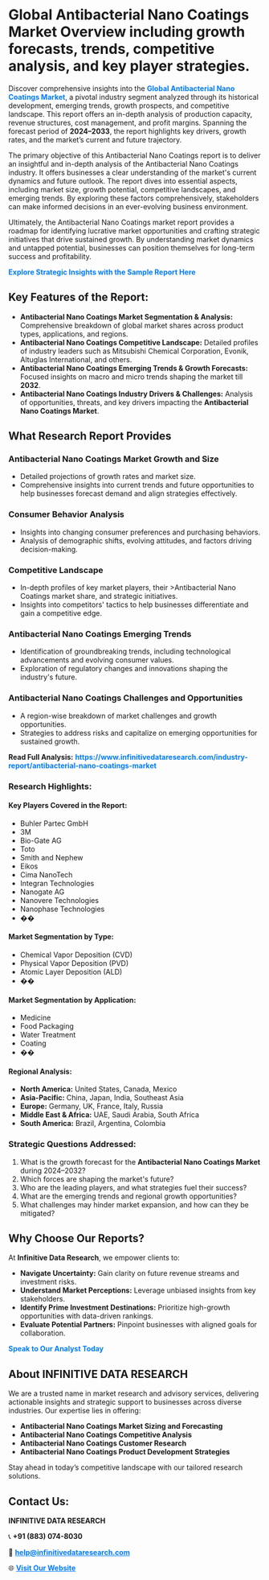 <h1>Global Antibacterial Nano Coatings Market Overview including growth forecasts, trends, competitive analysis, and key player strategies.</h1>
<p>
Discover comprehensive insights into the 
<a href="https://www.infinitivedataresearch.com/industry-report/antibacterial-nano-coatings-market" rel="dofollow" style="color: #007BFF; text-decoration: none;"><strong>Global Antibacterial Nano Coatings Market</strong></a>, a pivotal industry segment analyzed through its historical development, emerging trends, growth prospects, and competitive landscape. This report offers an in-depth analysis of production capacity, revenue structures, cost management, and profit margins. Spanning the forecast period of <strong>2024–2033</strong>, the report highlights key drivers, growth rates, and the market’s current and future trajectory.
</p>
<p>
The primary objective of this Antibacterial Nano Coatings report is to deliver an insightful and in-depth analysis of the Antibacterial Nano Coatings industry. It offers businesses a clear understanding of the market's current dynamics and future outlook. The report dives into essential aspects, including market size, growth potential, competitive landscapes, and emerging trends. By exploring these factors comprehensively, stakeholders can make informed decisions in an ever-evolving business environment.
</p>
<p>
Ultimately, the Antibacterial Nano Coatings market report provides a roadmap for identifying lucrative market opportunities and crafting strategic initiatives that drive sustained growth. By understanding market dynamics and untapped potential, businesses can position themselves for long-term success and profitability.
</p>
<p>
<a href="https://www.infinitivedataresearch.com/request-sample/reportId=108032" style="color: #007BFF; text-decoration: none;"><strong>Explore Strategic Insights with the Sample Report Here</strong></a>
</p>

<h2>Key Features of the Report:</h2>
<ul>
<li><strong>Antibacterial Nano Coatings Market Segmentation & Analysis:</strong> Comprehensive breakdown of global market shares across product types, applications, and regions.</li>
<li><strong>Antibacterial Nano Coatings Competitive Landscape:</strong> Detailed profiles of industry leaders such as Mitsubishi Chemical Corporation, Evonik, Altuglas International, and others.</li>
<li><strong>Antibacterial Nano Coatings Emerging Trends & Growth Forecasts:</strong> Focused insights on macro and micro trends shaping the market till <strong>2032</strong>.</li>
<li><strong>Antibacterial Nano Coatings Industry Drivers & Challenges:</strong> Analysis of opportunities, threats, and key drivers impacting the <strong>Antibacterial Nano Coatings Market</strong>.</li>
</ul>

<h2>What Research Report Provides</h2>
<h3>Antibacterial Nano Coatings Market Growth and Size</h3>
<ul>
<li>Detailed projections of growth rates and market size.</li>
<li>Comprehensive insights into current trends and future opportunities to help businesses forecast demand and align strategies effectively.</li>
</ul>

<h3>Consumer Behavior Analysis</h3>
<ul>
<li>Insights into changing consumer preferences and purchasing behaviors.</li>
<li>Analysis of demographic shifts, evolving attitudes, and factors driving decision-making.</li>
</ul>

<h3>Competitive Landscape</h3>
<ul>
<li>In-depth profiles of key market players, their >Antibacterial Nano Coatings market share, and strategic initiatives.</li>
<li>Insights into competitors' tactics to help businesses differentiate and gain a competitive edge.</li>
</ul>

<h3>Antibacterial Nano Coatings Emerging Trends</h3>
<ul>
<li>Identification of groundbreaking trends, including technological advancements and evolving consumer values.</li>
<li>Exploration of regulatory changes and innovations shaping the industry's future.</li>
</ul>

<h3>Antibacterial Nano Coatings Challenges and Opportunities</h3>
<ul>
<li>A region-wise breakdown of market challenges and growth opportunities.</li>
<li>Strategies to address risks and capitalize on emerging opportunities for sustained growth.</li>
</ul>
<p><strong>Read Full Analysis:</strong> <a href="https://www.infinitivedataresearch.com/industry-report/antibacterial-nano-coatings-market" rel="dofollow" style="color: #007BFF; text-decoration: none;"><strong>https://www.infinitivedataresearch.com/industry-report/antibacterial-nano-coatings-market</strong></a></p>
<h3>Research Highlights:</h3>
<h4>Key Players Covered in the Report:</h4>
<ul><li>Buhler Partec GmbH</li><li>3M</li><li>Bio-Gate AG</li><li>Toto</li><li>Smith and Nephew</li><li>Eikos</li><li>Cima NanoTech</li><li>Integran Technologies</li><li>Nanogate AG</li><li>Nanovere Technologies</li><li>Nanophase Technologies</li><li>��</li></ul>
<h4>Market Segmentation by Type:</h4>
<ul><li>Chemical Vapor Deposition (CVD)</li><li>Physical Vapor Deposition (PVD)</li><li>Atomic Layer Deposition (ALD)</li><li>��</li></ul>
<h4>Market Segmentation by Application:</h4>
<ul><li>Medicine</li><li>Food Packaging</li><li>Water Treatment</li><li>Coating</li><li>��</li></ul>

<h4>Regional Analysis:</h4>
<ul>
<li><strong>North America:</strong> United States, Canada, Mexico</li>
<li><strong>Asia-Pacific:</strong> China, Japan, India, Southeast Asia</li>
<li><strong>Europe:</strong> Germany, UK, France, Italy, Russia</li>
<li><strong>Middle East & Africa:</strong> UAE, Saudi Arabia, South Africa</li>
<li><strong>South America:</strong> Brazil, Argentina, Colombia</li>
</ul>

<h3>Strategic Questions Addressed:</h3>
<ol>
<li>What is the growth forecast for the <strong>Antibacterial Nano Coatings Market</strong> during 2024–2032?</li>
<li>Which forces are shaping the market's future?</li>
<li>Who are the leading players, and what strategies fuel their success?</li>
<li>What are the emerging trends and regional growth opportunities?</li>
<li>What challenges may hinder market expansion, and how can they be mitigated?</li>
</ol>

<h2>Why Choose Our Reports?</h2>
<p>At <strong>Infinitive Data Research</strong>, we empower clients to:</p>
<ul>
<li><strong>Navigate Uncertainty:</strong> Gain clarity on future revenue streams and investment risks.</li>
<li><strong>Understand Market Perceptions:</strong> Leverage unbiased insights from key stakeholders.</li>
<li><strong>Identify Prime Investment Destinations:</strong> Prioritize high-growth opportunities with data-driven rankings.</li>
<li><strong>Evaluate Potential Partners:</strong> Pinpoint businesses with aligned goals for collaboration.</li>
</ul>
<p><a href="https://www.infinitivedataresearch.com/industry-report/antibacterial-nano-coatings-market" rel="dofollow" style="color: #007BFF; text-decoration: none;"><strong>Speak to Our Analyst Today</strong></a></p>

<h2>About INFINITIVE DATA RESEARCH</h2>
<p>We are a trusted name in market research and advisory services, delivering actionable insights and strategic support to businesses across diverse industries. Our expertise lies in offering:</p>
<ul>
<li><strong>Antibacterial Nano Coatings Market Sizing and Forecasting</strong></li>
<li><strong>Antibacterial Nano Coatings Competitive Analysis</strong></li>
<li><strong>Antibacterial Nano Coatings Customer Research</strong></li>
<li><strong>Antibacterial Nano Coatings Product Development Strategies</strong></li>
</ul>
<p>Stay ahead in today’s competitive landscape with our tailored research solutions.</p>

<h2>Contact Us:</h2>
<p><strong>INFINITIVE DATA RESEARCH</strong></p>
<p>📞 <strong>+91 (883) 074-8030</strong></p>
<p>📧 <strong><a href="mailto:help@infinitivedataresearch.com" style="color: #007BFF;">help@infinitivedataresearch.com</a></strong></p>
<p>🌐 <strong><a href="https://www.infinitivedataresearch.com" rel="dofollow" style="color: #007BFF;">Visit Our Website</a></strong></p>